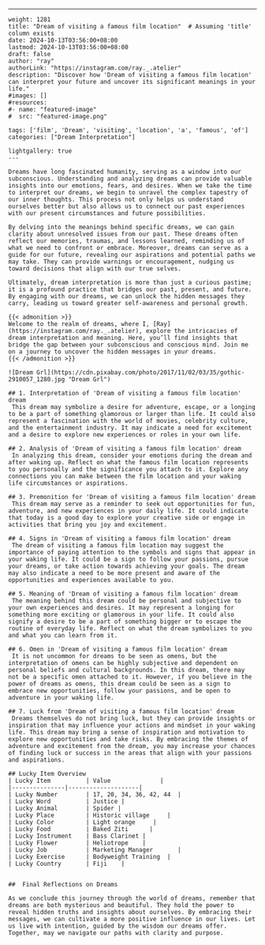 ---
    weight: 1281
    title: "Dream of visiting a famous film location"  # Assuming 'title' column exists
    date: 2024-10-13T03:56:00+08:00
    lastmod: 2024-10-13T03:56:00+08:00
    draft: false
    author: "ray"
    authorLink: "https://instagram.com/ray._.atelier"
    description: "Discover how 'Dream of visiting a famous film location' can interpret your future and uncover its significant meanings in your life."
    #images: []
    #resources:
    #- name: "featured-image"
    #  src: "featured-image.png"
    
    tags: ['film', 'Dream', 'visiting', 'location', 'a', 'famous', 'of']
    categories: ["Dream Interpretation"]
    
    lightgallery: true
    ---
    
    Dreams have long fascinated humanity, serving as a window into our subconscious. Understanding and analyzing dreams can provide valuable insights into our emotions, fears, and desires. When we take the time to interpret our dreams, we begin to unravel the complex tapestry of our inner thoughts. This process not only helps us understand ourselves better but also allows us to connect our past experiences with our present circumstances and future possibilities.
    
    By delving into the meanings behind specific dreams, we can gain clarity about unresolved issues from our past. These dreams often reflect our memories, traumas, and lessons learned, reminding us of what we need to confront or embrace. Moreover, dreams can serve as a guide for our future, revealing our aspirations and potential paths we may take. They can provide warnings or encouragement, nudging us toward decisions that align with our true selves.
    
    Ultimately, dream interpretation is more than just a curious pastime; it is a profound practice that bridges our past, present, and future. By engaging with our dreams, we can unlock the hidden messages they carry, leading us toward greater self-awareness and personal growth.
    
    {{< admonition >}}
    Welcome to the realm of dreams, where I, [Ray](https://instagram.com/ray._.atelier), explore the intricacies of dream interpretation and meaning. Here, you’ll find insights that bridge the gap between your subconscious and conscious mind. Join me on a journey to uncover the hidden messages in your dreams.
    {{< /admonition >}}
    
    ![Dream Grl](https://cdn.pixabay.com/photo/2017/11/02/03/35/gothic-2910057_1280.jpg "Dream Grl")
    
    ## 1. Interpretation of 'Dream of visiting a famous film location' dream
     This dream may symbolize a desire for adventure, escape, or a longing to be a part of something glamorous or larger than life. It could also represent a fascination with the world of movies, celebrity culture, and the entertainment industry. It may indicate a need for excitement and a desire to explore new experiences or roles in your own life. 
    
    ## 2. Analysis of 'Dream of visiting a famous film location' dream
     In analyzing this dream, consider your emotions during the dream and after waking up. Reflect on what the famous film location represents to you personally and the significance you attach to it. Explore any connections you can make between the film location and your waking life circumstances or aspirations.
    
    ## 3. Premonition for 'Dream of visiting a famous film location' dream
     This dream may serve as a reminder to seek out opportunities for fun, adventure, and new experiences in your daily life. It could indicate that today is a good day to explore your creative side or engage in activities that bring you joy and excitement.
    
    ## 4. Signs in 'Dream of visiting a famous film location' dream
     The dream of visiting a famous film location may suggest the importance of paying attention to the symbols and signs that appear in your waking life. It could be a sign to follow your passions, pursue your dreams, or take action towards achieving your goals. The dream may also indicate a need to be more present and aware of the opportunities and experiences available to you.
    
    ## 5. Meaning of 'Dream of visiting a famous film location' dream
     The meaning behind this dream could be personal and subjective to your own experiences and desires. It may represent a longing for something more exciting or glamorous in your life. It could also signify a desire to be a part of something bigger or to escape the routine of everyday life. Reflect on what the dream symbolizes to you and what you can learn from it.
    
    ## 6. Omen in 'Dream of visiting a famous film location' dream
     It is not uncommon for dreams to be seen as omens, but the interpretation of omens can be highly subjective and dependent on personal beliefs and cultural backgrounds. In this dream, there may not be a specific omen attached to it. However, if you believe in the power of dreams as omens, this dream could be seen as a sign to embrace new opportunities, follow your passions, and be open to adventure in your waking life.
    
    ## 7. Luck from 'Dream of visiting a famous film location' dream
     Dreams themselves do not bring luck, but they can provide insights or inspiration that may influence your actions and mindset in your waking life. This dream may bring a sense of inspiration and motivation to explore new opportunities and take risks. By embracing the themes of adventure and excitement from the dream, you may increase your chances of finding luck or success in the areas that align with your passions and aspirations.
    
    ## Lucky Item Overview
    | Lucky Item          | Value              |
    |---------------|--------------------|
    | Lucky Number        | 17, 20, 34, 36, 42, 44  |
    | Lucky Word          | Justice |
    | Lucky Animal        | Spider |
    | Lucky Place         | Historic village     |
    | Lucky Color         | Light orange     |
    | Lucky Food          | Baked Ziti      |
    | Lucky Instrument    | Bass Clarinet |
    | Lucky Flower        | Heliotrope    |
    | Lucky Job           | Marketing Manager       |
    | Lucky Exercise      | Bodyweight Training  |
    | Lucky Country       | Fiji    |
    
    
    ##  Final Reflections on Dreams
    
    As we conclude this journey through the world of dreams, remember that dreams are both mysterious and beautiful. They hold the power to reveal hidden truths and insights about ourselves. By embracing their messages, we can cultivate a more positive influence in our lives. Let us live with intention, guided by the wisdom our dreams offer. Together, may we navigate our paths with clarity and purpose.
    